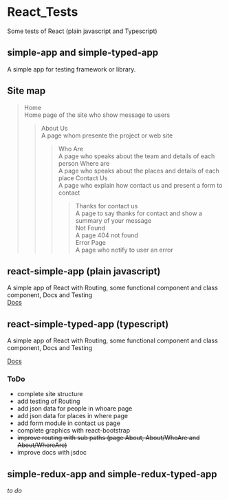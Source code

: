 React_Tests
===============================

Some tests of React (plain javascript and Typescript)

simple-app and simple-typed-app
-------------------------------

A simple app for testing framework or library.  

## Site map
> Home  
Home page of the site who show message to users
>> About Us  
A page whom presente the project or web site  
>>> Who Are  
A page who speaks about the team and details of each person
>>> Where are  
A page who speaks about the places and details of each place
>>> Contact Us  
A page who explain how contact us and present a form to contact  
>>>> Thanks for contact us  
A page to say thanks for contact and show a summary of your message  
>> Not Found  
A page 404 not found  
>> Error Page  
A page who notify to user an error  


## react-simple-app (plain javascript)  
A simple app of React with Routing, some functional component and class component, Docs and Testing  
[Docs](https://github.com/Magicianred/react-simple-app/blob/master/README.md)

## react-simple-typed-app (typescript) 
A simple app of React with Routing, some functional component and class component, Docs and Testing  

[Docs](https://github.com/Magicianred/react-simple-typed-app/blob/master/README.md)  

### ToDo
- complete site structure
- add testing of Routing
- add json data for people in whoare page
- add json data for places in where page
- add form module in contact us page
- complete graphics with react-bootstrap
- ~~improve routing with sub paths (page About, About/WhoAre and About/WhereAre)~~
- improve docs with jsdoc


simple-redux-app and simple-redux-typed-app
-------------------------------------------  

*to do*
